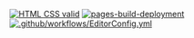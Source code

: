 [![HTML CSS valid](https://github.com/romario-tk/20221113____grid-template/actions/workflows/HTML5Validator.yml/badge.svg)](https://github.com/romario-tk/20221113____grid-template/actions/workflows/HTML5Validator.yml)
[![pages-build-deployment](https://github.com/romario-tk/20221113____grid-template/actions/workflows/pages/pages-build-deployment/badge.svg)](https://github.com/romario-tk/20221113____grid-template/actions/workflows/pages/pages-build-deployment)
[![.github/workflows/EditorConfig.yml](https://github.com/romario-tk/20221113____grid-template/actions/workflows/EditorConfig.yml/badge.svg)](https://github.com/romario-tk/20221113____grid-template/actions/workflows/EditorConfig.yml)
